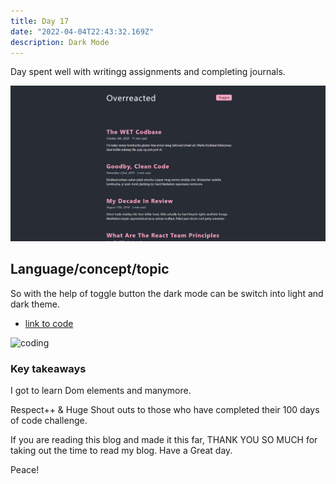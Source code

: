 ```yaml
---
title: Day 17
date: "2022-04-04T22:43:32.169Z"
description: Dark Mode
---
```


Day spent well with writingg assignments and completing journals.

![coding](./output.png)

## Language/concept/topic

So with the help of toggle button the dark mode can be switch into light and dark theme.

- [link to code](https://github.com/jay-2000/jsMiniProjects/tree/main/dark-mode)

![coding](./output1.png)


### Key takeaways

I got to learn Dom elements and manymore.




Respect++ & Huge Shout outs to those who have completed their 100 days of code challenge.

If you are reading this blog and made it this far, THANK YOU SO MUCH for taking out the time to read my blog. Have a Great day.

Peace!